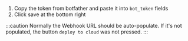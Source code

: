 1. Copy the token from botfather and paste it into `bot_token` fields
1. Click save at the bottom right

:::caution
Normally the Webhook URL should be auto-populate. If it's not populated, the button `deploy to cloud` was not pressed.
:::
